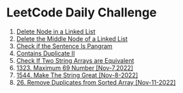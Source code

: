 # LeetCode Daily Challenge

1. [Delete Node in a Linked List](./delNode/)
2. [Delete the Middle Node of a Linked List](./delMidNode/)
3. [Check if the Sentence Is Pangram](./checkPangram/)
4. [Contains Duplicate II](./containsDuplicateII/)
5. [Check If Two String Arrays are Equivalent](./twoStringArraysEquilvalent)
5. [1323. Maximum 69 Number [Nov-7,2022]](./max69Number/)
6. [1544. Make The String Great [Nov-8-2022]](./makeStringGreat/)
7. [26. Remove Duplicates from Sorted Array [Nov-11-2022]](./removeDuplicatesformSortedArray/)